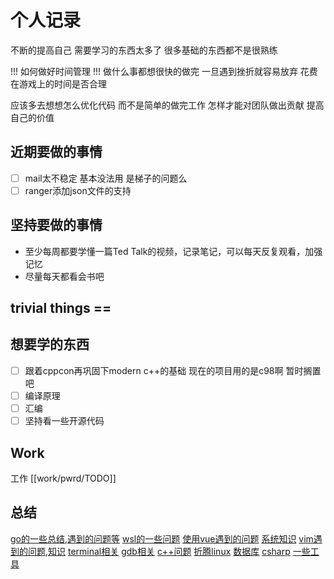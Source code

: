 # 个人记录
不断的提高自己
需要学习的东西太多了 
很多基础的东西都不是很熟练

!!! 如何做好时间管理 !!!
做什么事都想很快的做完 一旦遇到挫折就容易放弃
花费在游戏上的时间是否合理

应该多去想想怎么优化代码 而不是简单的做完工作
怎样才能对团队做出贡献 提高自己的价值

## 近期要做的事情
- [ ] mail太不稳定 基本没法用 是梯子的问题么
- [ ] ranger添加json文件的支持

## 坚持要做的事情
- 至少每周都要学懂一篇Ted Talk的视频，记录笔记，可以每天反复观看，加强记忆
- 尽量每天都看会书吧

## trivial things ==
 
## 想要学的东西
* [ ] 跟着cppcon再巩固下modern c++的基础 现在的项目用的是c98啊 暂时搁置吧
* [ ] 编译原理
* [ ] 汇编
* [ ] 坚持看一些开源代码

## Work
工作 [[work/pwrd/TODO]]

## 总结
[go的一些总结,遇到的问题等](./personal/go)
[wsl的一些问题](./personal/wsl)
[使用vue遇到的问题](./personal/vue)
[系统知识](./personal/system)
[vim遇到的问题,知识](./personal/vim)
[terminal相关](./personal/terminal)
[gdb相关](./personal/gdb)
[c++问题](./personal/cpp)
[折腾linux](./personal/linux)
[数据库](./personal/DB)
[csharp](./personal/csharp)
[一些工具](./personal/tool)
